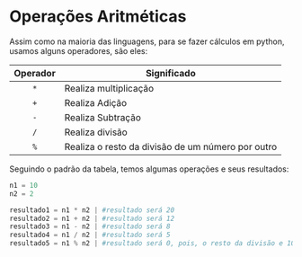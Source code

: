 # Operações Aritméticas

Assim como na maioria das linguagens, para se fazer cálculos em python, usamos alguns operadores, são eles:

| Operador      | Significado                                       |
| :-----------: | -----------------------                           |
|      `*`      | Realiza multiplicação                             |
|      `+`      | Realiza Adição                                    |
|      `-`      | Realiza Subtração                                 |
|      `/`      | Realiza divisão                                   |
|      `%`      | Realiza o resto da divisão de um número por outro |

Seguindo o padrão da tabela, temos algumas operações e seus resultados:

```python
n1 = 10
n2 = 2

resultado1 = n1 * n2 | #resultado será 20 
resultado2 = n1 + n2 | #resultado será 12 
resultado3 = n1 - n2 | #resultado será 8 
resultado4 = n1 / n2 | #resultado será 5 
resultado5 = n1 % n2 | #resultado será 0, pois, o resto da divisão e 10 por 2 é 0
```

